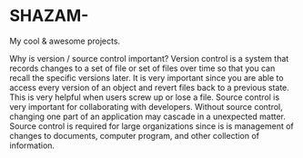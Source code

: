 # SHAZAM-
My cool &amp; awesome projects. 

Why is version / source control important?
Version control is a system that records changes to a set of file or set of files over time so that you can recall the specific versions later. It is very important since you are able to access every version of an object and revert files back to a previous state. This is very helpful when users screw up or lose a file.  Source control is very important for collaborating with developers. Without source control, changing one part of an application may cascade in a unexpected matter. Source control is required for large organizations since is is management of changes to documents, computer program, and other collection of information.
